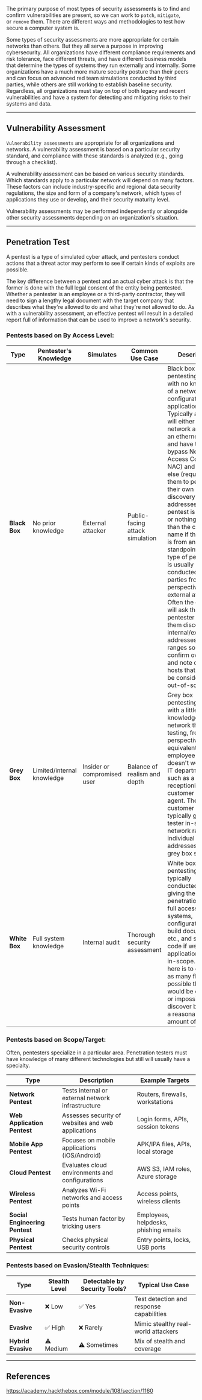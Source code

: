 The primary purpose of most types of security assessments is to find and confirm vulnerabilities are present, so we can work to `patch`, `mitigate`, or `remove` them. There are different ways and methodologies to test how secure a computer system is.

Some types of security assessments are more appropriate for certain networks than others. But they all serve a purpose in improving cybersecurity. All organizations have different compliance requirements and risk tolerance, face different threats, and have different business models that determine the types of systems they run externally and internally. Some organizations have a much more mature security posture than their peers and can focus on advanced red team simulations conducted by third parties, while others are still working to establish baseline security. Regardless, all organizations must stay on top of both legacy and recent vulnerabilities and have a system for detecting and mitigating risks to their systems and data.

---
## Vulnerability Assessment

`Vulnerability assessments` are appropriate for all organizations and networks. A vulnerability assessment is based on a particular security standard, and compliance with these standards is analyzed (e.g., going through a checklist).

A vulnerability assessment can be based on various security standards. Which standards apply to a particular network will depend on many factors. These factors can include industry-specific and regional data security regulations, the size and form of a company's network, which types of applications they use or develop, and their security maturity level.

Vulnerability assessments may be performed independently or alongside other security assessments depending on an organization's situation.

---
## Penetration Test

A pentest is a type of simulated cyber attack, and pentesters conduct actions that a threat actor may perform to see if certain kinds of exploits are possible.

The key difference between a pentest and an actual cyber attack is that the former is done with the full legal consent of the entity being pentested. Whether a pentester is an employee or a third-party contractor, they will need to sign a lengthy legal document with the target company that describes what they're allowed to do and what they're not allowed to do. As with a vulnerability assessment, an effective pentest will result in a detailed report full of information that can be used to improve a network's security.

### Pentests based on By Access Level:
| Type          | Pentester's Knowledge      | Simulates                   | Common Use Case                 | Description                                                                                                                                                                                                                                                                                                                                                                                                                                                                                                                                                                                                                                                                                                                                          |
| ------------- | -------------------------- | --------------------------- | ------------------------------- | ---------------------------------------------------------------------------------------------------------------------------------------------------------------------------------------------------------------------------------------------------------------------------------------------------------------------------------------------------------------------------------------------------------------------------------------------------------------------------------------------------------------------------------------------------------------------------------------------------------------------------------------------------------------------------------------------------------------------------------------------------- |
| **Black Box** | No prior knowledge         | External attacker           | Public-facing attack simulation | Black box pentesting is done with no knowledge of a network's configuration or applications. Typically a tester will either be given network access (or an ethernet port and have to bypass Network Access Control NAC) and nothing else (requiring them to perform their own discovery for IP addresses) if the pentest is internal, or nothing more than the company name if the pentest is from an external standpoint. This type of pentesting is usually conducted by third parties from the perspective of an external attacker. Often the customer will ask the pentester to show them discovered internal/external IP addresses/network ranges so they can confirm ownership and note down any hosts that should be considered out-of-scope. |
| **Grey Box**  | Limited/internal knowledge | Insider or compromised user | Balance of realism and depth    | Grey box pentesting is done with a little bit of knowledge of the network they're testing, from a perspective equivalent to an employee who doesn't work in the IT department, such as a receptionist or customer service agent. The customer will typically give the tester in-scope network ranges or individual IP addresses in a grey box situation.                                                                                                                                                                                                                                                                                                                                                                                             |
| **White Box** | Full system knowledge      | Internal audit              | Thorough security assessment    | White box pentesting is typically conducted by giving the penetration tester full access to all systems, configurations, build documents, etc., and source code if web applications are in-scope. The goal here is to discover as many flaws as possible that would be difficult or impossible to discover blindly in a reasonable amount of time.                                                                                                                                                                                                                                                                                                                                                                                                   |

### Pentests based on Scope/Target:

Often, pentesters specialize in a particular area. Penetration testers must have knowledge of many different technologies but still will usually have a specialty.

| Type                           | Description                                        | Example Targets                       |
| ------------------------------ | -------------------------------------------------- | ------------------------------------- |
| **Network Pentest**            | Tests internal or external network infrastructure  | Routers, firewalls, workstations      |
| **Web Application Pentest**    | Assesses security of websites and web applications | Login forms, APIs, session tokens     |
| **Mobile App Pentest**         | Focuses on mobile applications (iOS/Android)       | APK/IPA files, APIs, local storage    |
| **Cloud Pentest**              | Evaluates cloud environments and configurations    | AWS S3, IAM roles, Azure storage      |
| **Wireless Pentest**           | Analyzes Wi-Fi networks and access points          | Access points, wireless clients       |
| **Social Engineering Pentest** | Tests human factor by tricking users               | Employees, helpdesks, phishing emails |
| **Physical Pentest**           | Checks physical security controls                  | Entry points, locks, USB ports        |

### Pentests based on Evasion/Stealth Techniques:
| Type               | Stealth Level | Detectable by Security Tools? | Typical Use Case                         |
| ------------------ | ------------- | ----------------------------- | ---------------------------------------- |
| **Non-Evasive**    | ❌ Low         | ✅ Yes                         | Test detection and response capabilities |
| **Evasive**        | ✅ High        | ❌ Rarely                      | Mimic stealthy real-world attackers      |
| **Hybrid Evasive** | ⚠️ Medium     | ⚠️ Sometimes                  | Mix of stealth and coverage              |


---

## References

https://academy.hackthebox.com/module/108/section/1160